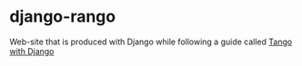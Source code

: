 # django-rango
Web-site that is produced with Django while following a guide called [Tango with Django](http://www.tangowithdjango.com/book17/)
